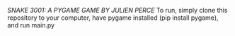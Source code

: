_SNAKE 3001: A PYGAME GAME BY JULIEN PERCE_
To run, simply clone this repository to your computer, have pygame installed (pip install pygame), and run main.py

